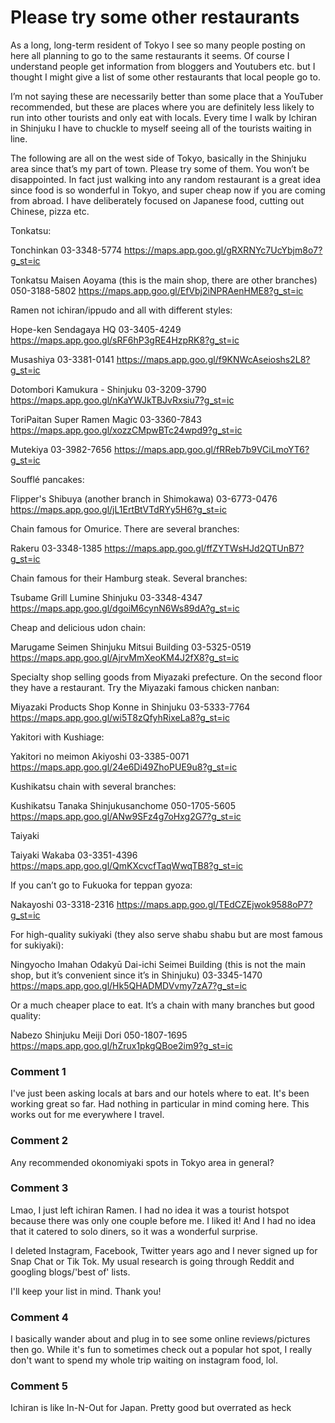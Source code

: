 # Please try some other restaurants

As a long, long-term resident of Tokyo I see so many people posting on here all planning to go to the same restaurants it seems. Of course I understand people get information from bloggers and Youtubers etc. but I thought I might give a list of some other restaurants that local people go to. 

I’m not saying these are necessarily better than some place that a YouTuber recommended, but these are places where you are definitely less likely to run into other tourists and only eat with locals. Every time I walk by Ichiran in Shinjuku I have to chuckle to myself seeing all of the tourists waiting in line. 

The following are all on the west side of Tokyo, basically in the Shinjuku area since that’s my part of town. Please try some of them. You won’t be disappointed. In fact just walking into any random restaurant is a great idea since food is so wonderful in Tokyo, and super cheap now if you are coming from abroad. I have deliberately focused on Japanese food, cutting out Chinese, pizza etc.

Tonkatsu:

Tonchinkan
03-3348-5774
https://maps.app.goo.gl/gRXRNYc7UcYbjm8o7?g_st=ic

Tonkatsu Maisen Aoyama (this is the main shop, there are other branches)
050-3188-5802
https://maps.app.goo.gl/EfVbj2iNPRAenHME8?g_st=ic

Ramen not ichiran/ippudo and all with different styles:

Hope-ken Sendagaya HQ
03-3405-4249
https://maps.app.goo.gl/sRF6hP3gRE4HzpRK8?g_st=ic

Musashiya
03-3381-0141
https://maps.app.goo.gl/f9KNWcAseioshs2L8?g_st=ic

Dotombori Kamukura - Shinjuku
03-3209-3790
https://maps.app.goo.gl/nKaYWJkTBJvRxsiu7?g_st=ic

ToriPaitan Super Ramen Magic
03-3360-7843
https://maps.app.goo.gl/xozzCMpwBTc24wpd9?g_st=ic

Mutekiya
03-3982-7656
https://maps.app.goo.gl/fRReb7b9VCiLmoYT6?g_st=ic

Soufflé pancakes:

Flipper's Shibuya (another branch in Shimokawa)
03-6773-0476
https://maps.app.goo.gl/jL1ErtBtVTdRYy5H6?g_st=ic

Chain famous for Omurice. There are several branches:

Rakeru
03-3348-1385
https://maps.app.goo.gl/ffZYTWsHJd2QTUnB7?g_st=ic

Chain famous for their Hamburg steak. Several branches:

Tsubame Grill Lumine Shinjuku
03-3348-4347
https://maps.app.goo.gl/dgoiM6cynN6Ws89dA?g_st=ic

Cheap and delicious udon chain:

Marugame Seimen Shinjuku Mitsui Building
03-5325-0519
https://maps.app.goo.gl/AjrvMmXeoKM4J2fX8?g_st=ic

Specialty shop selling goods from Miyazaki prefecture. On the second floor they have a restaurant. Try the Miyazaki famous chicken nanban:

Miyazaki Products Shop Konne in Shinjuku
03-5333-7764
https://maps.app.goo.gl/wi5T8zQfyhRixeLa8?g_st=ic

Yakitori with Kushiage:

Yakitori no meimon Akiyoshi
03-3385-0071
https://maps.app.goo.gl/24e6Di49ZhoPUE9u8?g_st=ic

Kushikatsu chain with several branches:

Kushikatsu Tanaka Shinjukusanchome
050-1705-5605
https://maps.app.goo.gl/ANw9SFz4g7oHxg2G7?g_st=ic

Taiyaki 

Taiyaki Wakaba
03-3351-4396
https://maps.app.goo.gl/QmKXcvcfTaqWwqTB8?g_st=ic

If you can’t go to Fukuoka for teppan gyoza:

Nakayoshi
03-3318-2316
https://maps.app.goo.gl/TEdCZEjwok9588oP7?g_st=ic

For high-quality sukiyaki (they also serve shabu shabu but are most famous for sukiyaki):

Ningyocho Imahan Odakyū Dai-ichi Seimei Building (this is not the main shop, but it’s convenient since it’s in Shinjuku)
03-3345-1470
https://maps.app.goo.gl/Hk5QHADMDVvmy7zA7?g_st=ic

Or a much cheaper place to eat. It’s a chain with many branches but good quality:

Nabezo Shinjuku Meiji Dori
050-1807-1695
https://maps.app.goo.gl/hZrux1pkgQBoe2im9?g_st=ic

### Comment 1

I've just been asking locals at bars and our hotels where to eat. It's been working great so far. Had nothing in particular in mind coming here. This works out for me everywhere I travel.

### Comment 2

Any recommended okonomiyaki spots in Tokyo area in general?

### Comment 3

Lmao, I just left ichiran Ramen. I had no idea it was a tourist hotspot because there was only one couple before me. I liked it! And I had no idea that it catered to solo diners, so it was a wonderful surprise.

I deleted Instagram, Facebook, Twitter years ago and I never signed up for Snap Chat or Tik Tok. My usual research is going through Reddit and googling blogs/'best of' lists. 

I'll keep your list in mind. Thank you!

### Comment 4

I basically wander about and plug in to see some online reviews/pictures then go. While it's fun to sometimes check out a popular hot spot, I really don't want to spend my whole trip waiting on instagram food, lol.

### Comment 5

Ichiran is like In-N-Out for Japan. Pretty good but overrated as heck

